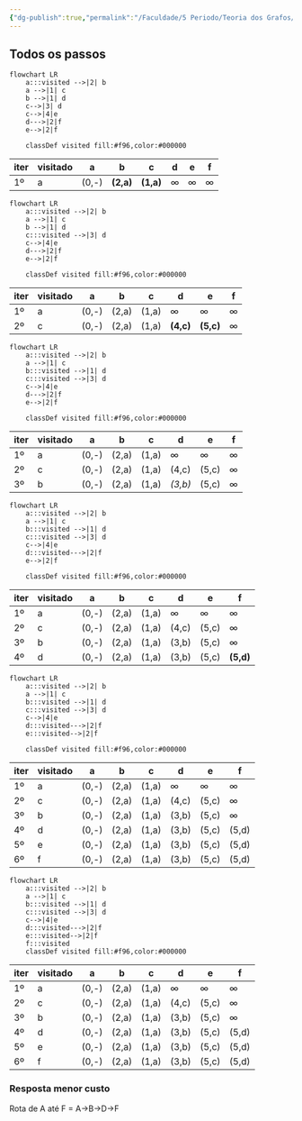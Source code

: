 ```yaml
---
{"dg-publish":true,"permalink":"/Faculdade/5 Periodo/Teoria dos Grafos/Sub-Notes/Algoritmo de Dijkstra/","created":"2024-07-08T21:12:33.344-03:00"}
---
```



## Todos os passos

```mermaid
flowchart LR
	a:::visited -->|2| b
	a -->|1| c
	b -->|1| d
	c-->|3| d
	c-->|4|e
	d--->|2|f
	e-->|2|f

	classDef visited fill:#f96,color:#000000
```
|   iter  |  visitado   | a     | b     | c     | d     | e     | f   |
| --- | --- | ----- | ----- | ----- | ----- | ----- | --- |
| 1º  | a   | (0,-) | **(2,a)** | **(1,a)** | ∞     | ∞     | ∞   |



```mermaid
flowchart LR
	a:::visited -->|2| b
	a -->|1| c
	b -->|1| d
	c:::visited -->|3| d
	c-->|4|e
	d--->|2|f
	e-->|2|f

	classDef visited fill:#f96,color:#000000
```
|   iter  | visitado    | a     | b     | c     | d     | e     | f   |
| --- | --- | ----- | ----- | ----- | ----- | ----- | --- |
| 1º  | a   | (0,-) | (2,a) | (1,a) | ∞     | ∞     | ∞   |
| 2º  | c   | (0,-) | (2,a) | (1,a) | **(4,c)** | **(5,c)** | ∞   |



```mermaid
flowchart LR
	a:::visited -->|2| b
	a -->|1| c
	b:::visited -->|1| d
	c:::visited -->|3| d
	c-->|4|e
	d--->|2|f
	e-->|2|f

	classDef visited fill:#f96,color:#000000
```
| iter | visitado | a     | b     | c     | d     | e     | f   |
| ---- | -------- | ----- | ----- | ----- | ----- | ----- | --- |
| 1º   | a        | (0,-) | (2,a) | (1,a) | ∞     | ∞     | ∞   |
| 2º   | c        | (0,-) | (2,a) | (1,a) | (4,c) | (5,c) | ∞   |
| 3º   | b        | (0,-) | (2,a) | (1,a) | *(3,b)* | (5,c) | ∞   |


```mermaid
flowchart LR
	a:::visited -->|2| b
	a -->|1| c
	b:::visited -->|1| d
	c:::visited -->|3| d
	c-->|4|e
	d:::visited--->|2|f
	e-->|2|f

	classDef visited fill:#f96,color:#000000
```
| iter | visitado | a     | b     | c     | d       | e     | f   |
| ---- | -------- | ----- | ----- | ----- | ------- | ----- | --- |
| 1º   | a        | (0,-) | (2,a) | (1,a) | ∞       | ∞     | ∞   |
| 2º   | c        | (0,-) | (2,a) | (1,a) | (4,c)   | (5,c) | ∞   |
| 3º   | b        | (0,-) | (2,a) | (1,a) | (3,b)   | (5,c) | ∞   |
| 4º   | d        | (0,-) | (2,a) | (1,a) | (3,b) | (5,c) | **(5,d)**  |


```mermaid
flowchart LR
	a:::visited -->|2| b
	a -->|1| c
	b:::visited -->|1| d
	c:::visited -->|3| d
	c-->|4|e
	d:::visited--->|2|f
	e:::visited-->|2|f

	classDef visited fill:#f96,color:#000000
```
| iter | visitado | a     | b     | c     | d       | e     | f   |
| ---- | -------- | ----- | ----- | ----- | ------- | ----- | --- |
| 1º   | a        | (0,-) | (2,a) | (1,a) | ∞       | ∞     | ∞   |
| 2º   | c        | (0,-) | (2,a) | (1,a) | (4,c)   | (5,c) | ∞   |
| 3º   | b        | (0,-) | (2,a) | (1,a) | (3,b)   | (5,c) | ∞   |
| 4º   | d        | (0,-) | (2,a) | (1,a) | (3,b) | (5,c) | (5,d)  |
| 5º   |   e      | (0,-) | (2,a) | (1,a) | (3,b) | (5,c) | (5,d)  |
| 6º   |     f     | (0,-) | (2,a) | (1,a) | (3,b) | (5,c) | (5,d)  |


```mermaid
flowchart LR
	a:::visited -->|2| b
	a -->|1| c
	b:::visited -->|1| d
	c:::visited -->|3| d
	c-->|4|e
	d:::visited--->|2|f
	e:::visited-->|2|f
	f:::visited
	classDef visited fill:#f96,color:#000000
```
| iter | visitado | a     | b     | c     | d       | e     | f   |
| ---- | -------- | ----- | ----- | ----- | ------- | ----- | --- |
| 1º   | a        | (0,-) | (2,a) | (1,a) | ∞       | ∞     | ∞   |
| 2º   | c        | (0,-) | (2,a) | (1,a) | (4,c)   | (5,c) | ∞   |
| 3º   | b        | (0,-) | (2,a) | (1,a) | (3,b)   | (5,c) | ∞   |
| 4º   | d        | (0,-) | (2,a) | (1,a) | (3,b) | (5,c) | (5,d)  |
| 5º   |   e      | (0,-) | (2,a) | (1,a) | (3,b) | (5,c) | (5,d)  |
| 6º   |     f     | (0,-) | (2,a) | (1,a) | (3,b) | (5,c) | (5,d)  |

### Resposta menor custo
Rota de A até F = A->B->D->F

